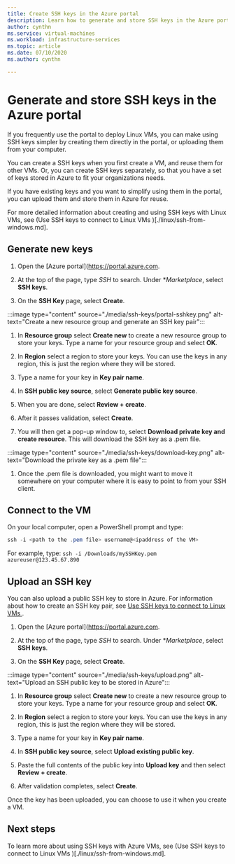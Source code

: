 ```yaml
---
title: Create SSH keys in the Azure portal 
description: Learn how to generate and store SSH keys in the Azure portal for connecting the Linux VMs.
author: cynthn
ms.service: virtual-machines
ms.workload: infrastructure-services
ms.topic: article
ms.date: 07/10/2020
ms.author: cynthn

---
```


# Generate and store SSH keys in the Azure portal

If you frequently use the portal to deploy Linux VMs, you can make using SSH keys simpler by creating them directly in the portal, or uploading them from your computer.

You can create a SSH keys when you first create a VM, and reuse them for other VMs. Or, you can create SSH keys separately, so that you have a set of keys stored in Azure to fit your organizations needs. 

If you have existing keys and you want to simplify using them in the portal, you can upload them and store them in Azure for reuse.

For more detailed information about creating and using SSH keys with Linux VMs, see (Use SSH keys to connect to Linux VMs )[./linux/ssh-from-windows.md].

## Generate new keys

1. Open the [Azure portal](https://portal.azure.com.

1. At the top of the page, type *SSH* to search. Under **Marketplace*, select **SSH keys**.

1. On the **SSH Key** page, select **Create**.

:::image type="content" source="./media/ssh-keys/portal-sshkey.png" alt-text="Create a new resource group and generate an SSH key pair":::

1. In **Resource group** select **Create new** to create a new resource group to store your keys. Type a name for your resource group and select **OK**.

1. In **Region** select a region to store your keys. You can use the keys in any region, this is just the region where they will be stored.

1. Type a name for your key in **Key pair name**.

1. In **SSH public key source**, select **Generate public key source**. 

1. When you are done, select **Review + create**.

1. After it passes validation, select **Create**.

1. You will then get a pop-up window to, select **Download private key and create resource**. This will download the SSH key as a .pem file.

:::image type="content" source="./media/ssh-keys/download-key.png" alt-text="Download the private key as a .pem file":::

1. Once the .pem file is downloaded, you might want to move it somewhere on your computer where it is easy to point to from your SSH client.


## Connect to the VM

On your local computer, open a PowerShell prompt and type:

```powershell
ssh -i <path to the .pem file> username@<ipaddress of the VM>
```

For example, type: `ssh -i /Downloads/mySSHKey.pem azureuser@123.45.67.890`


## Upload an SSH key

You can also upload a public SSH key to store in Azure. For information about how to create an SSH key pair, see [Use SSH keys to connect to Linux VMs ](./linux/ssh-from-windows.md).

1. Open the [Azure portal](https://portal.azure.com.

1. At the top of the page, type *SSH* to search. Under **Marketplace*, select **SSH keys**.

1. On the **SSH Key** page, select **Create**.

:::image type="content" source="./media/ssh-keys/upload.png" alt-text="Upload an SSH public key to be stored in Azure":::

1. In **Resource group** select **Create new** to create a new resource group to store your keys. Type a name for your resource group and select **OK**.

1. In **Region** select a region to store your keys. You can use the keys in any region, this is just the region where they will be stored.

1. Type a name for your key in **Key pair name**.

1. In **SSH public key source**, select **Upload existing public key**. 

1. Paste the full contents of the public key into **Upload key** and then select **Review + create**.

1. After validation completes, select **Create**. 

Once the key has been uploaded, you can choose to use it when you create a VM.

## Next steps

To learn more about using SSH keys with Azure VMs, see (Use SSH keys to connect to Linux VMs )[./linux/ssh-from-windows.md].